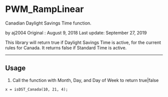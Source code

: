# PWM_RampLinear
Canadian Daylight Savings Time function.

by aj2004
Original   : August 9, 2018
Last update: September 27, 2019

This library will return true if Daylight Savings Time is active, for the current rules for Canada. It returns false if Standard Time is active.

------
## Usage

1. Call the function with Month, Day, and Day of Week to return true|false

`x = isDST_Canada(10, 21, 4);`
